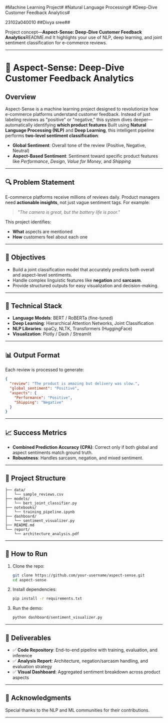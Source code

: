 #Machine Learning Project#
#Natural Language Processing#
#Deep-Dive Customer Feedback Analytics#

23102a040010
##Divya sree##

Project concept—**Aspect-Sense: Deep-Dive Customer Feedback Analytics**README.md
It highlights your use of NLP, deep learning, and joint sentiment classification for e-commerce reviews.

---

# 🧠 Aspect-Sense: Deep-Dive Customer Feedback Analytics

## Overview
Aspect-Sense is a machine learning project designed to revolutionize how e-commerce platforms understand customer feedback. Instead of just labeling reviews as "positive" or "negative," this system dives deeper—automatically identifying **which product features**
Built using **Natural Language Processing (NLP)** and **Deep Learning**, this intelligent pipeline performs **two-level sentiment classification**:
- **Global Sentiment**: Overall tone of the review (Positive, Negative, Neutral)
- **Aspect-Based Sentiment**: Sentiment toward specific product features like *Performance*, *Design*, *Value for Money*, and *Shipping*

---

## 🔍 Problem Statement
E-commerce platforms receive millions of reviews daily. Product managers need **actionable insights**, not just vague sentiment tags. For example:
> *"The camera is great, but the battery life is poor."*

This project identifies:
- **What** aspects are mentioned
- **How** customers feel about each one

---

## 🎯 Objectives
- Build a joint classification model that accurately predicts both overall and aspect-level sentiments.
- Handle complex linguistic features like **negation** and **sarcasm**.
- Provide structured outputs for easy visualization and decision-making.

---

## 🧪 Technical Stack
- **Language Models**: BERT / RoBERTa (fine-tuned)
- **Deep Learning**: Hierarchical Attention Networks, Joint Classification
- **NLP Libraries**: spaCy, NLTK, Transformers (HuggingFace)
- **Visualization**: Plotly / Dash / Streamlit

---

## 📊 Output Format
Each review is processed to generate:
```json
{
  "review": "The product is amazing but delivery was slow.",
  "global_sentiment": "Positive",
  "aspects": {
    "Performance": "Positive",
    "Shipping": "Negative"
  }
}
```

---

## 📈 Success Metrics
- **Combined Prediction Accuracy (CPA)**: Correct only if both global and aspect sentiments match ground truth.
- **Robustness**: Handles sarcasm, negation, and mixed sentiment.

---

## 📁 Project Structure
```
├── data/
│   └── sample_reviews.csv
├── models/
│   └── bert_joint_classifier.py
├── notebooks/
│   └── training_pipeline.ipynb
├── dashboard/
│   └── sentiment_visualizer.py
├── README.md
└── report/
    └── architecture_analysis.pdf
```

---

## 🚀 How to Run
1. Clone the repo:
   ```bash
   git clone https://github.com/your-username/aspect-sense.git
   cd aspect-sense
   ```
2. Install dependencies:
   ```bash
   pip install -r requirements.txt
   ```
3. Run the demo:
   ```bash
   python dashboard/sentiment_visualizer.py
   ```

---

## 📄 Deliverables
- ✅ **Code Repository**: End-to-end pipeline with training, evaluation, and inference
- ✅ **Analysis Report**: Architecture, negation/sarcasm handling, and evaluation strategy
- ✅ **Visual Dashboard**: Aggregated sentiment breakdown across product aspects

---

## 🤝 Acknowledgments
Special thanks to the NLP and ML communities for their contributions.

---





